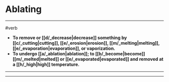# Ablating
---
#verb
- **To remove or [[d/_decrease|decrease]] something by [[c/_cutting|cutting]], [[e/_erosion|erosion]], [[m/_melting|melting]], [[e/_evaporation|evaporation]], or vaporization.**
- **To undergo [[a/_ablation|ablation]]; to [[b/_become|become]] [[m/_melted|melted]] or [[e/_evaporated|evaporated]] and removed at a [[h/_high|high]] temperature.**
---
---
